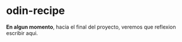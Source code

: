 # odin-recipe
**En algun momento**, hacia el final del proyecto, veremos que reflexion escribir aqui.